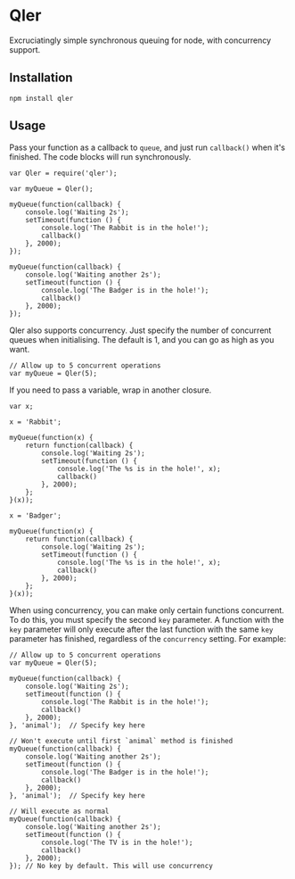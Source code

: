 # Qler

Excruciatingly simple synchronous queuing for node, with concurrency support.

## Installation

    npm install qler

## Usage

Pass your function as a callback to `queue`, and just run `callback()` when it's finished. The code blocks will run synchronously.

    var Qler = require('qler');

    var myQueue = Qler();

    myQueue(function(callback) {
        console.log('Waiting 2s');
        setTimeout(function () {
            console.log('The Rabbit is in the hole!');
            callback()
        }, 2000);
    });

    myQueue(function(callback) {
        console.log('Waiting another 2s');
        setTimeout(function () {
            console.log('The Badger is in the hole!');
            callback()
        }, 2000);
    });

Qler also supports concurrency. Just specify the number of concurrent queues when initialising. The default is 1, and you can go as high as you want.

    // Allow up to 5 concurrent operations
    var myQueue = Qler(5);

If you need to pass a variable, wrap in another closure.

    var x;

    x = 'Rabbit';

    myQueue(function(x) {
        return function(callback) {
            console.log('Waiting 2s');
            setTimeout(function () {
                console.log('The %s is in the hole!', x);
                callback()
            }, 2000);
        };
    }(x));

    x = 'Badger';

    myQueue(function(x) {
        return function(callback) {
            console.log('Waiting 2s');
            setTimeout(function () {
                console.log('The %s is in the hole!', x);
                callback()
            }, 2000);
        };
    }(x));

When using concurrency, you can make only certain functions concurrent. To do this, you must specify the second `key` parameter. A function with the `key` parameter will only execute after the last function with the same `key` parameter has finished, regardless of the `concurrency` setting. For example:

    // Allow up to 5 concurrent operations
    var myQueue = Qler(5);

    myQueue(function(callback) {
        console.log('Waiting 2s');
        setTimeout(function () {
            console.log('The Rabbit is in the hole!');
            callback()
        }, 2000);
    }, 'animal');  // Specify key here

    // Won't execute until first `animal` method is finished
    myQueue(function(callback) {
        console.log('Waiting another 2s');
        setTimeout(function () {
            console.log('The Badger is in the hole!');
            callback()
        }, 2000);
    }, 'animal');  // Specify key here

    // Will execute as normal
    myQueue(function(callback) {
        console.log('Waiting another 2s');
        setTimeout(function () {
            console.log('The TV is in the hole!');
            callback()
        }, 2000);
    }); // No key by default. This will use concurrency
